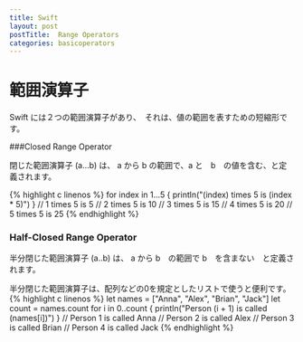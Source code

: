 ```yaml
---
title: Swift
layout: post
postTitle:  Range Operators
categories: basicoperators
---
```


範囲演算子
==============================

Swift には２つの範囲演算子があり、　それは、値の範囲を表すための短縮形です。

###Closed Range Operator

閉じた範囲演算子 (a...b) は、 a から b の範囲で、a と　b　の値を含む、と定義されます。

{% highlight c linenos %}
for index in 1...5 {
    println("\(index) times 5 is \(index * 5)")
}
// 1 times 5 is 5
// 2 times 5 is 10
// 3 times 5 is 15
// 4 times 5 is 20
// 5 times 5 is 25
{% endhighlight %}

### Half-Closed Range Operator

半分閉じた範囲演算子 (a..b) は、 a から b　の範囲で b　を含まない　と定義されます。

半分閉じた範囲演算子は、配列などの0を規定としたリストで使うと便利です。
{% highlight c linenos %}
let names = ["Anna", "Alex", "Brian", "Jack"]
let count = names.count
for i in 0..count {
    println("Person \(i + 1) is called \(names[i])")
}
// Person 1 is called Anna
// Person 2 is called Alex
// Person 3 is called Brian
// Person 4 is called Jack
{% endhighlight %}
